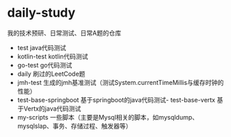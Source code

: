 # daily-study
我的技术预研、日常测试、日常A题的仓库





- test     java代码测试
- kotlin-test kotlin代码测试
- go-test go代码测试
- daily 刷过的LeetCode题
- jmh-test 生成的jmh基准测试（测试System.currentTimeMillis与缓存时钟的性能）
-  test-base-springboot 基于springboot的java代码测试- test-base-vertx 基于Vertx的java代码测试
- my-scripts 一些脚本（主要是Mysql相关的脚本，如mysqldump、mysqlslap、事务、存储过程、触发器等）
